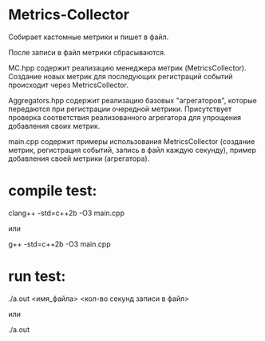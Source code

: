 # Metrics-Collector
Собирает кастомные метрики и пишет в файл.

После записи в файл метрики сбрасываются.

MC.hpp содержит реализацию менеджера метрик (MetricsCollector). Создание новых метрик для последующих регистраций событий происходит через MetricsCollector.

Aggregators.hpp содержит реализацию базовых "агрегаторов", которые передаются при регистрации очередной метрики. Присутствует проверка соответствия реализованного агрегатора для упрощения добавления своих метрик.

main.cpp содержит примеры использования MetricsCollector (создание метрик, регистрация событий, запись в файл каждую секунду), пример добавления своей метрики (агрегатора).

# compile test:
clang++ -std=c++2b -O3 main.cpp

или

g++ -std=c++2b -O3 main.cpp

# run test:
./a.out <имя_файла> <кол-во секунд записи в файл>

или

./a.out
